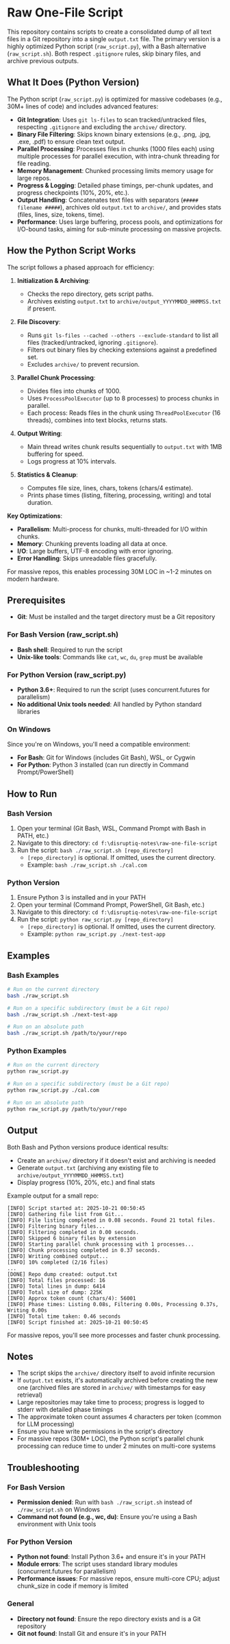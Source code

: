 # Raw One-File Script

This repository contains scripts to create a consolidated dump of all text files in a Git repository into a single `output.txt` file. The primary version is a highly optimized Python script (`raw_script.py`), with a Bash alternative (`raw_script.sh`). Both respect `.gitignore` rules, skip binary files, and archive previous outputs.

## What It Does (Python Version)

The Python script (`raw_script.py`) is optimized for massive codebases (e.g., 30M+ lines of code) and includes advanced features:

- **Git Integration**: Uses `git ls-files` to scan tracked/untracked files, respecting `.gitignore` and excluding the `archive/` directory.
- **Binary File Filtering**: Skips known binary extensions (e.g., .png, .jpg, .exe, .pdf) to ensure clean text output.
- **Parallel Processing**: Processes files in chunks (1000 files each) using multiple processes for parallel execution, with intra-chunk threading for file reading.
- **Memory Management**: Chunked processing limits memory usage for large repos.
- **Progress & Logging**: Detailed phase timings, per-chunk updates, and progress checkpoints (10%, 20%, etc.).
- **Output Handling**: Concatenates text files with separators (`##### filename #####`), archives old `output.txt` to `archive/`, and provides stats (files, lines, size, tokens, time).
- **Performance**: Uses large buffering, process pools, and optimizations for I/O-bound tasks, aiming for sub-minute processing on massive projects.

## How the Python Script Works

The script follows a phased approach for efficiency:

1. **Initialization & Archiving**:
   - Checks the repo directory, gets script paths.
   - Archives existing `output.txt` to `archive/output_YYYYMMDD_HHMMSS.txt` if present.

2. **File Discovery**:
   - Runs `git ls-files --cached --others --exclude-standard` to list all files (tracked/untracked, ignoring `.gitignore`).
   - Filters out binary files by checking extensions against a predefined set.
   - Excludes `archive/` to prevent recursion.

3. **Parallel Chunk Processing**:
   - Divides files into chunks of 1000.
   - Uses `ProcessPoolExecutor` (up to 8 processes) to process chunks in parallel.
   - Each process: Reads files in the chunk using `ThreadPoolExecutor` (16 threads), combines into text blocks, returns stats.

4. **Output Writing**:
   - Main thread writes chunk results sequentially to `output.txt` with 1MB buffering for speed.
   - Logs progress at 10% intervals.

5. **Statistics & Cleanup**:
   - Computes file size, lines, chars, tokens (chars/4 estimate).
   - Prints phase times (listing, filtering, processing, writing) and total duration.

**Key Optimizations**:
- **Parallelism**: Multi-process for chunks, multi-threaded for I/O within chunks.
- **Memory**: Chunking prevents loading all data at once.
- **I/O**: Large buffers, UTF-8 encoding with error ignoring.
- **Error Handling**: Skips unreadable files gracefully.

For massive repos, this enables processing 30M LOC in ~1-2 minutes on modern hardware.

## Prerequisites

- **Git**: Must be installed and the target directory must be a Git repository

### For Bash Version (raw_script.sh)

- **Bash shell**: Required to run the script
- **Unix-like tools**: Commands like `cat`, `wc`, `du`, `grep` must be available

### For Python Version (raw_script.py)

- **Python 3.6+**: Required to run the script (uses concurrent.futures for parallelism)
- **No additional Unix tools needed**: All handled by Python standard libraries

### On Windows

Since you're on Windows, you'll need a compatible environment:
- **For Bash**: Git for Windows (includes Git Bash), WSL, or Cygwin
- **For Python**: Python 3 installed (can run directly in Command Prompt/PowerShell)

## How to Run

### Bash Version

1. Open your terminal (Git Bash, WSL, Command Prompt with Bash in PATH, etc.)
2. Navigate to this directory: `cd f:\disruptiq-notes\raw-one-file-script`
3. Run the script: `bash ./raw_script.sh [repo_directory]`
   - `[repo_directory]` is optional. If omitted, uses the current directory.
   - Example: `bash ./raw_script.sh ./cal.com`

### Python Version

1. Ensure Python 3 is installed and in your PATH
2. Open your terminal (Command Prompt, PowerShell, Git Bash, etc.)
3. Navigate to this directory: `cd f:\disruptiq-notes\raw-one-file-script`
4. Run the script: `python raw_script.py [repo_directory]`
   - `[repo_directory]` is optional. If omitted, uses the current directory.
   - Example: `python raw_script.py ./next-test-app`

## Examples

### Bash Examples

```bash
# Run on the current directory
bash ./raw_script.sh

# Run on a specific subdirectory (must be a Git repo)
bash ./raw_script.sh ./next-test-app

# Run on an absolute path
bash ./raw_script.sh /path/to/your/repo
```

### Python Examples

```bash
# Run on the current directory
python raw_script.py

# Run on a specific subdirectory (must be a Git repo)
python raw_script.py ./cal.com

# Run on an absolute path
python raw_script.py /path/to/your/repo
```

## Output

Both Bash and Python versions produce identical results:
- Create an `archive/` directory if it doesn't exist and archiving is needed
- Generate `output.txt` (archiving any existing file to `archive/output_YYYYMMDD_HHMMSS.txt`)
- Display progress (10%, 20%, etc.) and final stats

Example output for a small repo:
```
[INFO] Script started at: 2025-10-21 00:50:45
[INFO] Gathering file list from Git...
[INFO] File listing completed in 0.08 seconds. Found 21 total files.
[INFO] Filtering binary files...
[INFO] Filtering completed in 0.00 seconds.
[INFO] Skipped 6 binary files by extension
[INFO] Starting parallel chunk processing with 1 processes...
[INFO] Chunk processing completed in 0.37 seconds.
[INFO] Writing combined output...
[INFO] 10% completed (2/16 files)
...
[DONE] Repo dump created: output.txt
[INFO] Total files processed: 16
[INFO] Total lines in dump: 6414
[INFO] Total size of dump: 225K
[INFO] Approx token count (chars/4): 56001
[INFO] Phase times: Listing 0.08s, Filtering 0.00s, Processing 0.37s, Writing 0.00s
[INFO] Total time taken: 0.46 seconds
[INFO] Script finished at: 2025-10-21 00:50:45
```

For massive repos, you'll see more processes and faster chunk processing.

## Notes

- The script skips the `archive/` directory itself to avoid infinite recursion
- If `output.txt` exists, it's automatically archived before creating the new one (archived files are stored in `archive/` with timestamps for easy retrieval)
- Large repositories may take time to process; progress is logged to stderr with detailed phase timings
- The approximate token count assumes 4 characters per token (common for LLM processing)
- Ensure you have write permissions in the script's directory
- For massive repos (30M+ LOC), the Python script's parallel chunk processing can reduce time to under 2 minutes on multi-core systems

## Troubleshooting

### For Bash Version
- **Permission denied**: Run with `bash ./raw_script.sh` instead of `./raw_script.sh` on Windows
- **Command not found (e.g., wc, du)**: Ensure you're using a Bash environment with Unix tools

### For Python Version
- **Python not found**: Install Python 3.6+ and ensure it's in your PATH
- **Module errors**: The script uses standard library modules (concurrent.futures for parallelism)
- **Performance issues**: For massive repos, ensure multi-core CPU; adjust chunk_size in code if memory is limited

### General
- **Directory not found**: Ensure the repo directory exists and is a Git repository
- **Git not found**: Install Git and ensure it's in your PATH
